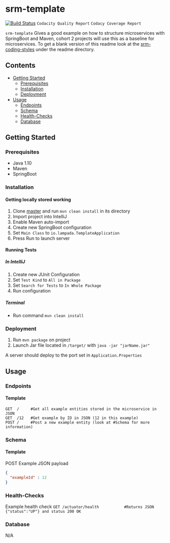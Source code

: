 # srm-template
[![Build Status](https://travis-ci.com/digital-delivery-academy/srm-springboot-template.svg?token=xvGAAFxX7Kq22jyoY92y&branch=master)](https://travis-ci.com/digital-delivery-academy/srm-springboot-template) `Codacity Quality Report` `Codacy Coverage Report`

`srm-template` Gives a good example on how to structure microservices with SpringBoot and Maven, cohort 2 projects will use this as a baseline for microservices. To get a blank version of this readme look at the [srm-coding-styles](https://github.com/digital-delivery-academy/srm-code-style/) under the readme directory.

## Contents
 - [Getting Started](#getting-started)
   - [Prerequisites](#prerequisites)
   - [Installation](#Installation)
   - [Deployment](#Deployment)
 - [Usage](#usage)
   - [Endpoints](#Endpoints)
   - [Schema](#Schema)
   - [Health-Checks](#Health-Checks)
   - [Database](#Database)

## Getting Started
### Prerequisites
 - Java 1.10
 - Maven
 - SpringBoot
  
### Installation
#### Getting locally stored working
 1. Clone [master](https://github.com/digital-delivery-academy/srm-srm-template) and run `mvn clean install` in its directory
 2. Import project into IntelliJ
 3. Enable Maven auto-import
 4. Create new SpringBoot configuration
 5. Set `Main Class` to `io.lampada.TemplateApplication`
 6. Press Run to launch server

#### Running Tests   
##### In IntelliJ
 1. Create new JUnit Configuration 
 2. Set `Test Kind` to `All in Package`
 3. Set `Search for Tests` to `In Whole Package`
 4. Run configuration

##### Terminal
 - Run command `mvn clean install`

### Deployment
 1. Run `mvn package` on project
 2. Launch Jar file located in `/target/` with `java -jar "jarName.jar"`
  
A server should deploy to the port set in `Application.Properties`

## Usage
### Endpoints
#### Template
```http request
GET  /     #Get all example entities stored in the microservice in JSON
GET  /12   #Get example by ID in JSON (12 in this example)
POST /     #Post a new example entity (look at #Schema for more information)
```

### Schema
#### Template
POST Example JSON payload
```json
{
  "exampleId" : 12
}
```

### Health-Checks
Example health check
`GET /actuator/health           #Returns JSON {"status":"UP"} and status 200 OK`

### Database 
N/A
